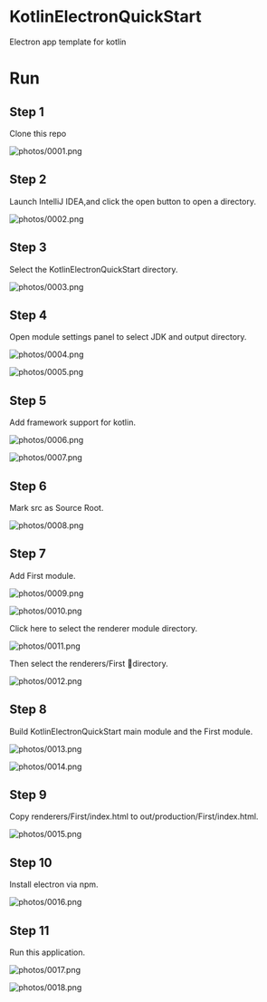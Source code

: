 # KotlinElectronQuickStart
Electron app template for kotlin

# Run

## Step 1

Clone this repo   

![photos/0001.png](photos/0001.png)  

## Step 2

Launch IntelliJ IDEA,and click the open button to open a directory.   

![photos/0002.png](photos/0002.png)  

## Step 3

Select the KotlinElectronQuickStart directory.  

![photos/0003.png](photos/0003.png)  

## Step 4

Open module settings panel to select JDK and output directory.

![photos/0004.png](photos/0004.png)  

![photos/0005.png](photos/0005.png)  

## Step 5

Add framework support for kotlin.  

![photos/0006.png](photos/0006.png)  

![photos/0007.png](photos/0007.png)  

## Step 6

Mark src as Source Root.  

![photos/0008.png](photos/0008.png)  

## Step 7 

Add First module.  

![photos/0009.png](photos/0009.png)  

![photos/0010.png](photos/0010.png)  

Click here to select the renderer module directory.  

![photos/0011.png](photos/0011.png)  

Then select the renderers/First directory.  

![photos/0012.png](photos/0012.png)  

## Step 8 

Build KotlinElectronQuickStart main module and the First module.  

![photos/0013.png](photos/0013.png)  

![photos/0014.png](photos/0014.png)  

## Step 9 

Copy renderers/First/index.html to out/production/First/index.html.  

![photos/0015.png](photos/0015.png)  

## Step 10 

Install electron via npm.  

![photos/0016.png](photos/0016.png)  

## Step 11

Run this application.  

![photos/0017.png](photos/0017.png)  

![photos/0018.png](photos/0018.png)  

